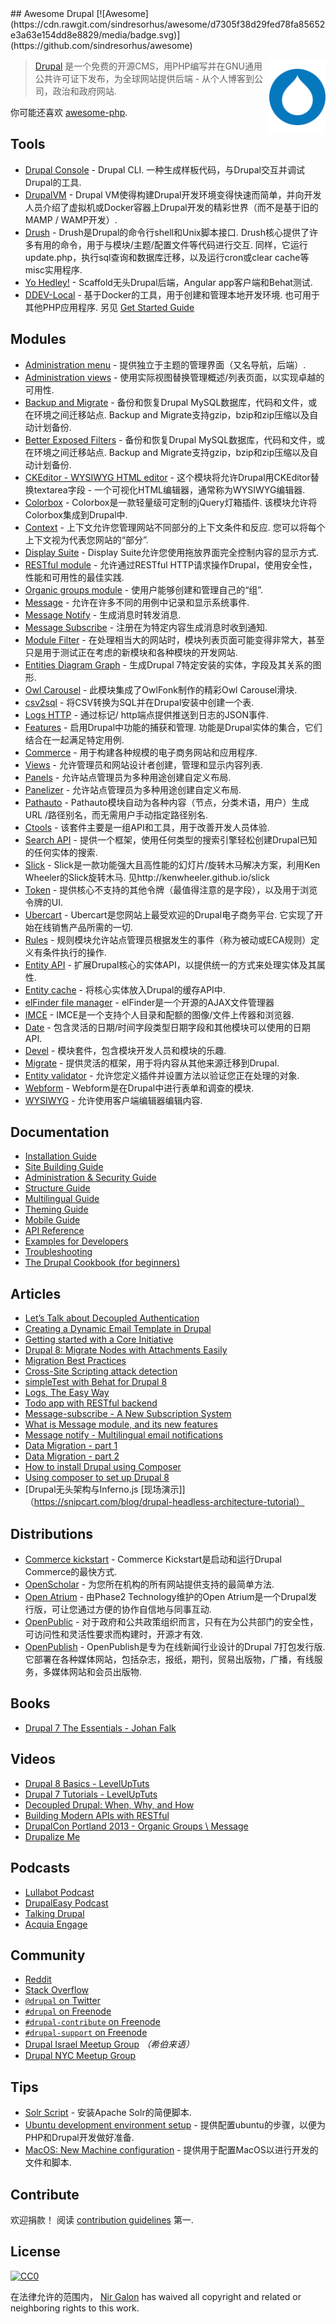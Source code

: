 <div class="github-widget" data-repo="nirgn975/awesome-drupal"></div>
<script async src="https://pagead2.googlesyndication.com/pagead/js/adsbygoogle.js"></script><ins class="adsbygoogle" style="display:block" data-ad-client="ca-pub-6890694312814945" data-ad-slot="5473692530" data-ad-format="auto"  data-full-width-responsive="true"></ins>
## Awesome Drupal [![Awesome](https://cdn.rawgit.com/sindresorhus/awesome/d7305f38d29fed78fa85652e3a63e154dd8e8829/media/badge.svg)](https://github.com/sindresorhus/awesome)

[<img src="https://raw.githubusercontent.com/nirgn975/awesome-drupal/master/icon-drupal.png" align="right" width="90">](https://www.drupal.org)

> [Drupal](https://www.drupal.org) 是一个免费的开源CMS，用PHP编写并在GNU通用公共许可证下发布，为全球网站提供后端 - 从个人博客到公司，政治和政府网站.

你可能还喜欢 [awesome-php](https://github.com/ziadoz/awesome-php).





## Tools

- [Drupal Console](https://drupalconsole.com/)   -  Drupal CLI.  一种生成样板代码，与Drupal交互并调试Drupal的工具.
- [DrupalVM](https://www.drupalvm.com/) -  Drupal VM使得构建Drupal开发环境变得快速而简单，并向开发人员介绍了虚拟机或Docker容器上Drupal开发的精彩世界（而不是基于旧的MAMP / WAMP开发）.
- [Drush](http://www.drush.org/)   -  Drush是Drupal的命令行shell和Unix脚本接口.  Drush核心提供了许多有用的命令，用于与模块/主题/配置文件等代码进行交互.  同样，它运行update.php，执行sql查询和数据库迁移，以及运行cron或clear cache等misc实用程序.
- [Yo Hedley!](https://github.com/Gizra/generator-hedley) -  Scaffold无头Drupal后端，Angular app客户端和Behat测试.
- [DDEV-Local](https://github.com/drud/ddev)   - 基于Docker的工具，用于创建和管理本地开发环境.  也可用于其他PHP应用程序.  另见 [Get Started Guide](https://www.drud.com/get-started/) 


## Modules

- [Administration menu](https://www.drupal.org/project/admin_menu) - 提供独立于主题的管理界​​面（又名导航，后端）.
- [Administration views](https://www.drupal.org/project/admin_views) - 使用实际视图替换管理概述/列表页面，以实现卓越的可用性.
- [Backup and Migrate](https://www.drupal.org/project/backup_migrate)   - 备份和恢复Drupal MySQL数据库，代码和文件，或在环境之间迁移站点.  Backup and Migrate支持gzip，bzip和zip压缩以及自动计划备份.
- [Better Exposed Filters](https://www.drupal.org/project/better_exposed_filters)   - 备份和恢复Drupal MySQL数据库，代码和文件，或在环境之间迁移站点.  Backup and Migrate支持gzip，bzip和zip压缩以及自动计划备份.
- [CKEditor - WYSIWYG HTML editor](https://www.drupal.org/project/ckeditor) - 这个模块将允许Drupal用CKEditor替换textarea字段 - 一个可视化HTML编辑器，通常称为WYSIWYG编辑器.
- [Colorbox](https://www.drupal.org/project/colorbox)   -  Colorbox是一款轻量级可定制的jQuery灯箱插件.  该模块允许将Colorbox集成到Drupal中.
- [Context](https://www.drupal.org/project/context)   - 上下文允许您管理网站不同部分的上下文条件和反应.  您可以将每个上下文视为代表您网站的“部分”.
- [Display Suite](https://www.drupal.org/project/ds) -  Display Suite允许您使用拖放界面完全控制内容的显示方式.
- [RESTful module](https://www.drupal.org/project/restful) - 允许通过RESTful HTTP请求操作Drupal，使用安全性，性能和可用性的最佳实践.
- [Organic groups module](https://www.drupal.org/project/og) - 使用户能够创建和管理自己的“组”.
- [Message](https://www.drupal.org/project/message) - 允许在许多不同的用例中记录和显示系统事件.
- [Message Notify](https://www.drupal.org/project/message_notify)  - 生成消息时转发消息.
- [Message Subscribe](https://www.drupal.org/project/message_subscribe) - 注册在为特定内容生成消息时收到通知.
- [Module Filter](https://www.drupal.org/project/module_filter) - 在处理相当大的网站时，模块列表页面可能变得非常大，甚至只是用于测试正在考虑的新模块和各种模块的开发网站. 
- [Entities Diagram Graph](https://www.drupal.org/sandbox/bricel/2654176) - 生成Drupal 7特定安装的实体，字段及其关系的图形.
- [Owl Carousel](https://www.drupal.org/project/OwlCarousel) - 此模块集成了OwlFonk制作的精彩Owl Carousel滑块. 
- [csv2sql](https://www.drupal.org/project/csv2sql) - 将CSV转换为SQL并在Drupal安装中创建一个表.
- [Logs HTTP](https://www.drupal.org/project/logs_http) - 通过标记/ http端点提供推送到日志的JSON事件.
- [Features](https://www.drupal.org/project/features)   - 启用Drupal中功能的捕获和管理.  功能是Drupal实体的集合，它们结合在一起满足特定用例.
- [Commerce](https://www.drupal.org/project/commerce) - 用于构建各种规模的电子商务网站和应用程序.
- [Views](https://www.drupal.org/project/views) - 允许管理员和网站设计者创建，管理和显示内容列表.
- [Panels](https://www.drupal.org/project/panels) - 允许站点管理员为多种用途创建自定义布局.
- [Panelizer](https://www.drupal.org/project/panelizer) - 允许站点管理员为多种用途创建自定义布局.
- [Pathauto](https://www.drupal.org/project/pathauto) -  Pathauto模块自动为各种内容（节点，分类术语，用户）生成URL /路径别名，而无需用户手动指定路径别名.
- [Ctools](https://www.drupal.org/project/ctools) - 该套件主要是一组API和工具，用于改善开发人员体验.
- [Search API](https://www.drupal.org/project/search_api) - 提供一个框架，使用任何类型的搜索引擎轻松创建Drupal已知的任何实体的搜索.
- [Slick](https://www.drupal.org/project/slick)   -  Slick是一款功能强大且高性能的幻灯片/旋转木马解决方案，利用Ken Wheeler的Slick旋转木马.  见http://kenwheeler.github.io/slick
- [Token](https://www.drupal.org/project/token) - 提供核心不支持的其他令牌（最值得注意的是字段），以及用于浏览令牌的UI.
- [Ubercart](https://www.drupal.org/project/ubercart)   -  Ubercart是您网站上最受欢迎的Drupal电子商务平台.  它实现了开始在线销售产品所需的一切. 
- [Rules](https://www.drupal.org/project/rules) - 规则模块允许站点管理员根据发生的事件（称为被动或ECA规则）定义有条件执行的操作.
- [Entity API](https://www.drupal.org/project/entity) - 扩展Drupal核心的实体API，以提供统一的方式来处理实体及其属性.
- [Entity cache](https://www.drupal.org/project/entitycache) - 将核心实体放入Drupal的缓存API中.
- [elFinder file manager](https://www.drupal.org/project/elfinder) -  elFinder是一个开源的AJAX文件管理器
- [IMCE](https://www.drupal.org/project/imce) -  IMCE是一个支持个人目录和配额的图像/文件上传器和浏览器.
- [Date](https://www.drupal.org/project/date) - 包含灵活的日期/时间字段类型日期字段和其他模块可以使用的日期API.
- [Devel](https://www.drupal.org/project/devel) - 模块套件，包含模块开发人员和模块的乐趣.
- [Migrate](https://www.drupal.org/project/migrate) - 提供灵活的框架，用于将内容从其他来源迁移到Drupal.
- [Entity validator](https://www.drupal.org/project/entity_validator) - 允许您定义插件并设置方法以验证您正在处理的对象.
- [Webform](https://www.drupal.org/project/webform) -  Webform是在Drupal中进行表单和调查的模块.
- [WYSIWYG](https://www.drupal.org/project/wysiwyg) - 允许使用客户端编辑器编辑内容.


## Documentation

- [Installation Guide ](https://www.drupal.org/docs/7/install)
- [Site Building Guide](https://www.drupal.org/documentation/build)
- [Administration & Security Guide](https://www.drupal.org/docs/7/administering-drupal-7-site)
- [Structure Guide](https://www.drupal.org/docs/7/nodes-content-types-and-fields)
- [Multilingual Guide](https://www.drupal.org/docs/7/multilingual)
- [Theming Guide](https://www.drupal.org/docs/7/theming)
- [Mobile Guide](https://www.drupal.org/docs/7/mobile)
- [API Reference](https://api.drupal.org/api/drupal)
- [Examples for Developers](https://www.drupal.org/project/examples)
- [Troubleshooting](https://www.drupal.org/troubleshooting)
- [The Drupal Cookbook (for beginners)](https://www.drupal.org/documentation/customization/tutorials/beginners-cookbook)


## Articles

- [Let’s Talk about Decoupled Authentication](http://www.gizra.com/content/restful-access-token/)
- [Creating a Dynamic Email Template in Drupal](http://www.gizra.com/content/dynamic-email-template/)
- [Getting started with a Core Initiative](http://www.gizra.com/content/getting-started-with-drupal-core-initiative/)
- [Drupal 8: Migrate Nodes with Attachments Easily](http://www.gizra.com/content/drupal-8-attachment-migration/)
- [Migration Best Practices](http://www.gizra.com/content/migration-best-practices/)
- [Cross-Site Scripting attack detection](http://www.gizra.com/content/xss-attack/)
- [simpleTest with Behat for Drupal 8](http://www.gizra.com/content/simpletest-behat-drupal-8/)
- [Logs, The Easy Way](http://www.gizra.com/content/logs-easy-way/)
- [Todo app with RESTful backend](http://www.gizra.com/content/todo-restful-backend/)
- [Message-subscribe - A New Subscription System](http://www.gizra.com/content/message-subscribe-new-subscription-system/)
- [What is Message module, and its new features](http://www.gizra.com/content/what-message-module-and-its-new-features/)
- [Message notify - Multilingual email notifications](http://www.gizra.com/content/message-notify-multilingual-email-notifications/)
- [Data Migration - part 1](http://www.gizra.com/content/data-migration-part-1/)
- [Data Migration - part 2](http://www.gizra.com/content/data-migration-part-2/)
- [How to install Drupal using Composer](http://whaaat.com/installing-drush-9-using-composer)
- [Using composer to set up Drupal 8](https://www.lullabot.com/articles/goodbye-drush-make-hello-composer)
-  [Drupal无头架构与Inferno.js [现场演示]]（https://snipcart.com/blog/drupal-headless-architecture-tutorial）


## Distributions

- [Commerce kickstart](https://www.drupal.org/project/commerce_kickstart) -  Commerce Kickstart是启动和运行Drupal Commerce的最快方式.
- [OpenScholar](https://www.drupal.org/project/openscholar) - 为您所在机构的所有网站提供支持的最简单方法.
- [Open Atrium](https://www.drupal.org/project/openatrium) - 由Phase2 Technology维护的Open Atrium是一个Drupal发行版，可让您通过方便的协作自信地与同事互动.
- [OpenPublic](https://www.drupal.org/project/openpublic) - 对于政府和公共政策组织而言，只有在为公共部门的安全性，可访问性和灵活性要求而构建时，开源才有效. 
- [OpenPublish](https://www.drupal.org/project/openpublish)   -  OpenPublish是专为在线新闻行业设计的Drupal 7打包发行版.  它部署在各种媒体网站，包括杂志，报纸，期刊，贸易出版物，广播，有线服务，多媒体网站和会员出版物.

## Books

- [Drupal 7 The Essentials - Johan Falk](https://archive.org/details/Drupal7TheEssentials)


## Videos

- [Drupal 8 Basics - LevelUpTuts](https://www.youtube.com/playlist?list=PLLnpHn493BHE9mfp6z5--UowO-6SOzcuI)
- [Drupal 7 Tutorials - LevelUpTuts](https://www.youtube.com/playlist?list=PL15BE2E8313A4E809)
- [Decoupled Drupal: When, Why, and How](https://www.youtube.com/watch?v=bLWa3SbEEa8)
- [Building Modern APIs with RESTful](https://www.youtube.com/playlist?list=PLZOQ_ZMpYrZv8_c7jd_CkO_93-DnyVFY5)
- [DrupalCon Portland 2013 - Organic Groups \\ Message](https://www.youtube.com/watch?v=XglUUroifsg)
- [Drupalize Me](https://drupalize.me)


## Podcasts

- [Lullabot Podcast](https://www.lullabot.com/podcasts)
- [DrupalEasy Podcast](https://www.drupaleasy.com/podcast)
- [Talking Drupal](http://www.talkingdrupal.com)
- [Acquia Engage](https://dev.acquia.com/learn?type_1=podcast)


## Community

- [Reddit](https://www.reddit.com/r/drupal/)
- [Stack Overflow](http://stackoverflow.com/questions/tagged/drupal)
- [`@drupal` on Twitter](https://twitter.com/drupal)
- [`#drupal` on Freenode](http://webchat.freenode.net/?channels=drupal)
- [`#drupal-contribute` on Freenode](http://webchat.freenode.net/?channels=drupal-contribute)
- [`#drupal-support` on Freenode](http://webchat.freenode.net/?channels=drupal-support)
- [Drupal Israel Meetup Group](https://www.meetup.com/Drupal-Israel/) *（希伯来语）*
- [Drupal NYC Meetup Group](https://www.meetup.com/drupalnyc/)


## Tips

- [Solr Script](https://github.com/RoySegall/solr-script) - 安装Apache Solr的简便脚本.
- [Ubuntu development environment setup](https://github.com/Gizra/KnowledgeBase/wiki/Ubuntu-and-development-environment-setup) - 提供配置ubuntu的步骤，以便为PHP和Drupal开发做好准备.
- [MacOS: New Machine configuration](https://github.com/Gizra/KnowledgeBase/wiki/MacOS:-New-Machine) - 提供用于配置MacOS以进行开发的文件和脚本.


## Contribute

 欢迎捐款！  阅读 [contribution guidelines](https://github.com/nirgn975/awesome-drupal/blob/master/contributing.md) 第一.


## License

[![CC0](http://mirrors.creativecommons.org/presskit/buttons/88x31/svg/cc-zero.svg)](https://creativecommons.org/publicdomain/zero/1.0/)

在法律允许的范围内， [Nir Galon](http://nirgn.com) has waived all copyright and related or neighboring rights to this work.
